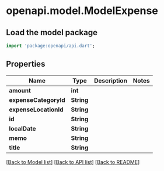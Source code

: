 # openapi.model.ModelExpense

## Load the model package
```dart
import 'package:openapi/api.dart';
```

## Properties
Name | Type | Description | Notes
------------ | ------------- | ------------- | -------------
**amount** | **int** |  | 
**expenseCategoryId** | **String** |  | 
**expenseLocationId** | **String** |  | 
**id** | **String** |  | 
**localDate** | **String** |  | 
**memo** | **String** |  | 
**title** | **String** |  | 

[[Back to Model list]](../README.md#documentation-for-models) [[Back to API list]](../README.md#documentation-for-api-endpoints) [[Back to README]](../README.md)


